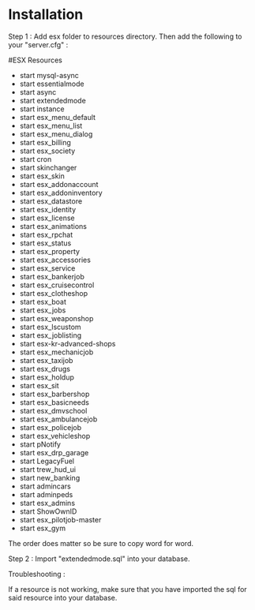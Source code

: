 # Installation

Step 1 : Add esx folder to resources directory. Then add the following to your "server.cfg" : 

#ESX Resources

- start mysql-async
- start essentialmode
- start async
- start extendedmode
- start instance
- start esx_menu_default
- start esx_menu_list
- start esx_menu_dialog
- start esx_billing
- start esx_society
- start cron
- start skinchanger
- start esx_skin
- start esx_addonaccount
- start esx_addoninventory
- start esx_datastore
- start esx_identity
- start esx_license
- start esx_animations
- start esx_rpchat
- start esx_status
- start esx_property
- start esx_accessories
- start esx_service
- start esx_bankerjob
- start esx_cruisecontrol
- start esx_clotheshop
- start esx_boat
- start esx_jobs
- start esx_weaponshop
- start esx_lscustom
- start esx_joblisting
- start esx-kr-advanced-shops
- start esx_mechanicjob
- start esx_taxijob
- start esx_drugs
- start esx_holdup
- start esx_sit
- start esx_barbershop
- start esx_basicneeds
- start esx_dmvschool
- start esx_ambulancejob
- start esx_policejob
- start esx_vehicleshop
- start pNotify
- start esx_drp_garage
- start LegacyFuel
- start trew_hud_ui
- start new_banking
- start admincars
- start adminpeds
- start esx_admins
- start ShowOwnID
- start esx_pilotjob-master
- start esx_gym

The order does matter so be sure to copy word for word. 

Step 2 : Import "extendedmode.sql" into your database. 

Troubleshooting : 

If a resource is not working, make sure that you have imported the sql for said resource into your database. 
